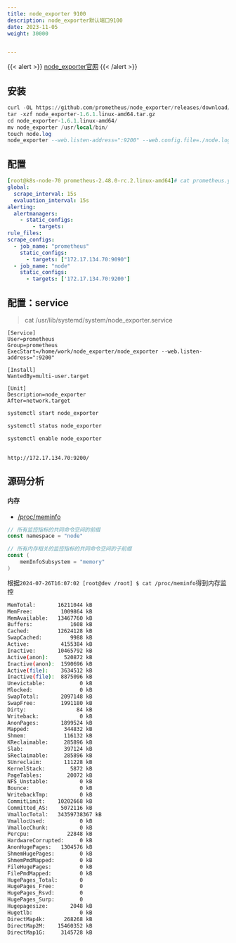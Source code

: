 ```yaml
---
title: node_exporter 9100
description: node_exporter默认端口9100
date: 2023-11-05
weight: 30000


---
```

{{< alert >}}
[node_exporter官网](https://prometheus.io/download/)
{{< /alert >}}

## 安装


```sql
curl -OL https://github.com/prometheus/node_exporter/releases/download/v1.6.1/node_exporter-1.6.1.linux-amd64.tar.gz
tar -xzf node_exporter-1.6.1.linux-amd64.tar.gz
cd node_exporter-1.6.1.linux-amd64/
mv node_exporter /usr/local/bin/
touch node.log
node_exporter --web.listen-address=":9200" --web.config.file=./node.log &
```


## 配置

```yaml
[root@k8s-node-70 prometheus-2.48.0-rc.2.linux-amd64]# cat prometheus.yml
global:
  scrape_interval: 15s
  evaluation_interval: 15s
alerting:
  alertmanagers:
    - static_configs:
        - targets:
rule_files:
scrape_configs:
  - job_name: "prometheus"
    static_configs:
      - targets: ["172.17.134.70:9090"]
  - job_name: "node"
    static_configs:
      - targets: ['172.17.134.70:9200']

```



## 配置：service
> cat /usr/lib/systemd/system/node_exporter.service
```systemd
[Service]
User=prometheus
Group=prometheus
ExecStart=/home/work/node_exporter/node_exporter --web.listen-address=":9200"

[Install]
WantedBy=multi-user.target

[Unit]
Description=node_exporter
After=network.target

```


```bash
systemctl start node_exporter

systemctl status node_exporter

systemctl enable node_exporter

```


##

```
http://172.17.134.70:9200/
```





## 源码分析



#### 内存

- [/proc/meminfo](https://docs.redhat.com/en/documentation/red_hat_enterprise_linux/6/html/deployment_guide/s2-proc-meminfo#s2-proc-meminfo)


```go
// 所有监控指标的共同命令空间的前缀
const namespace = "node"

// 所有内存相关的监控指标的共同命令空间的子前缀
const (
	memInfoSubsystem = "memory"
)
```

根据`2024-07-26T16:07:02 [root@dev /root] $ cat /proc/meminfo`得到内存监控
```bash
MemTotal:       16211044 kB
MemFree:         1009864 kB
MemAvailable:   13467760 kB
Buffers:            1608 kB
Cached:         12624128 kB
SwapCached:         9988 kB
Active:          4155384 kB
Inactive:       10465792 kB
Active(anon):     520872 kB
Inactive(anon):  1590696 kB
Active(file):    3634512 kB
Inactive(file):  8875096 kB
Unevictable:           0 kB
Mlocked:               0 kB
SwapTotal:       2097148 kB
SwapFree:        1991180 kB
Dirty:                84 kB
Writeback:             0 kB
AnonPages:       1899524 kB
Mapped:           344832 kB
Shmem:            116132 kB
KReclaimable:     285896 kB
Slab:             397124 kB
SReclaimable:     285896 kB
SUnreclaim:       111228 kB
KernelStack:        5872 kB
PageTables:        20072 kB
NFS_Unstable:          0 kB
Bounce:                0 kB
WritebackTmp:          0 kB
CommitLimit:    10202668 kB
Committed_AS:    5072116 kB
VmallocTotal:   34359738367 kB
VmallocUsed:           0 kB
VmallocChunk:          0 kB
Percpu:            22848 kB
HardwareCorrupted:     0 kB
AnonHugePages:   1304576 kB
ShmemHugePages:        0 kB
ShmemPmdMapped:        0 kB
FileHugePages:         0 kB
FilePmdMapped:         0 kB
HugePages_Total:       0
HugePages_Free:        0
HugePages_Rsvd:        0
HugePages_Surp:        0
Hugepagesize:       2048 kB
Hugetlb:               0 kB
DirectMap4k:      268268 kB
DirectMap2M:    15460352 kB
DirectMap1G:     3145728 kB

```










